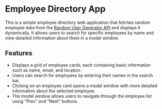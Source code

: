 # Employee Directory App

This is a simple employee directory web application that fetches random employee data from the [Random User Generator API](https://randomuser.me/) and displays it dynamically. It allows users to search for specific employees by name and view detailed information about them in a modal window.

## Features

- Displays a grid of employee cards, each containing basic information such as name, email, and location.
- Users can search for employees by entering their names in the search bar.
- Clicking on an employee card opens a modal window with more detailed information about the selected employee.
- The modal window allows users to navigate through the employee list using "Prev" and "Next" buttons.
